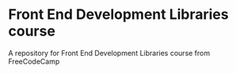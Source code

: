 # Front End Development Libraries course
A repository for Front End Development Libraries course from FreeCodeCamp
